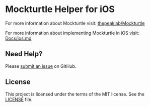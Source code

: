 # Mockturtle Helper for iOS

For more information about Mockturtle visit: [thepeaklab/Mockturtle](https://github.com/thepeaklab/mockturtle)

For more information about implementing Mockturtle in iOS visit: [Docs/ios.md](https://github.com/thepeaklab/mockturtle/blob/master/Docs/ios.md)

## Need Help?

Please [submit an issue](https://github.com/mockturtle-ios/issues) on GitHub.

## License

This project is licensed under the terms of the MIT license. See the [LICENSE](LICENSE) file.